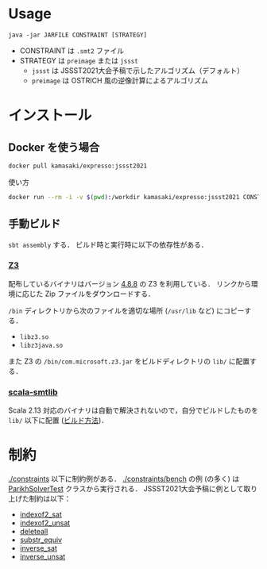 # Usage
`java -jar JARFILE CONSTRAINT [STRATEGY]`
- CONSTRAINT は `.smt2` ファイル
- STRATEGY は `preimage` または `jssst`
    - `jssst` は JSSST2021大会予稿で示したアルゴリズム（デフォルト）
    - `preimage` は OSTRICH 風の逆像計算によるアルゴリズム

# インストール
## Docker を使う場合
```bash
docker pull kamasaki/expresso:jssst2021
```

使い方
```bash
docker run --rm -i -v $(pwd):/workdir kamasaki/expresso:jssst2021 CONSTRAINT [STRATEGY]
```

## 手動ビルド

`sbt assembly` する．
ビルド時と実行時に以下の依存性がある．

### [Z3](https://github.com/Z3Prover/z3)
配布しているバイナリはバージョン
[4.8.8](https://github.com/Z3Prover/z3/releases/tag/z3-4.8.8)
の Z3 を利用している．
リンクから環境に応じた Zip ファイルをダウンロードする．

`/bin` ディレクトリから次のファイルを適切な場所 (`/usr/lib` など) にコピーする．
- `libz3.so`
- `libz3java.so`

また Z3 の `/bin/com.microsoft.z3.jar` をビルドディレクトリの `lib/` に配置する．

### [scala-smtlib](https://github.com/regb/scala-smtlib)
Scala 2.13 対応のバイナリは自動で解決されないので，自分でビルドしたものを `lib/` 以下に配置
([ビルド方法](https://github.com/regb/scala-smtlib#building-the-sources))．

# 制約
[./constraints](./constraints/) 以下に制約例がある．
[./constraints/bench](./constraints/bench/) の例 (の多く) は [ParikhSolverTest](./src/test/scala/ParikhSolverTest.scala) クラスから実行される．
JSSST2021大会予稿に例として取り上げた制約は以下：
- [indexof2_sat](./constraints/bench/indexof2_sat.smt2)
- [indexof2_unsat](./constraints/bench/indexof2_unsat.smt2)
- [deleteall](./constraints/bench/deleteall.smt2)
- [substr_equiv](./constraints/bench/substr_equiv.smt2)
- [inverse_sat](./constraints/bench/inverse_sat.smt2)
- [inverse_unsat](./constraints/bench/inverse_unsat.smt2)

